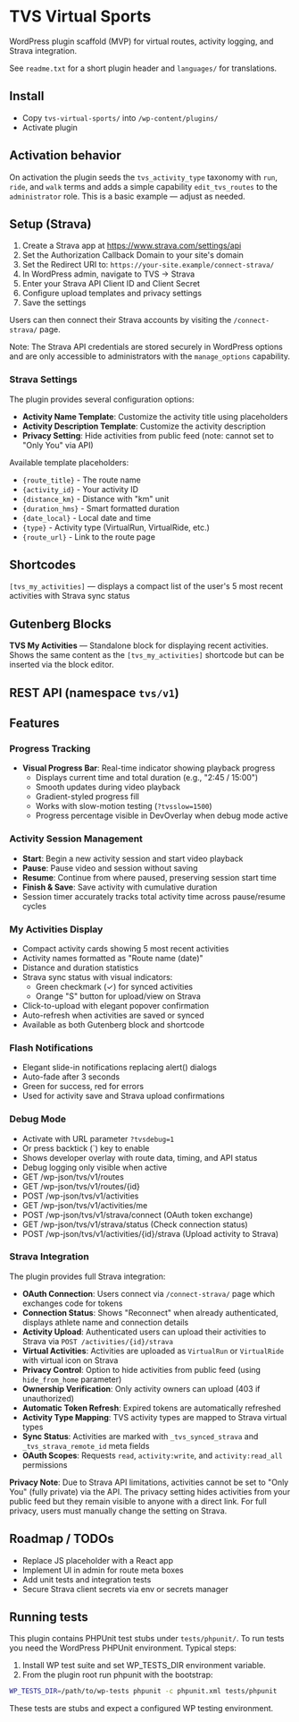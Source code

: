 # TVS Virtual Sports

WordPress plugin scaffold (MVP) for virtual routes, activity logging, and Strava integration.

See `readme.txt` for a short plugin header and `languages/` for translations.

## Install
- Copy `tvs-virtual-sports/` into `/wp-content/plugins/`
- Activate plugin

## Activation behavior
On activation the plugin seeds the `tvs_activity_type` taxonomy with `run`, `ride`, and `walk` terms and adds a simple capability `edit_tvs_routes` to the `administrator` role. This is a basic example — adjust as needed.

## Setup (Strava)
1. Create a Strava app at https://www.strava.com/settings/api
2. Set the Authorization Callback Domain to your site's domain
3. Set the Redirect URI to: `https://your-site.example/connect-strava/`
4. In WordPress admin, navigate to TVS → Strava
5. Enter your Strava API Client ID and Client Secret
6. Configure upload templates and privacy settings
7. Save the settings

Users can then connect their Strava accounts by visiting the `/connect-strava/` page.

Note: The Strava API credentials are stored securely in WordPress options and are only accessible to administrators with the `manage_options` capability.

### Strava Settings
The plugin provides several configuration options:
- **Activity Name Template**: Customize the activity title using placeholders
- **Activity Description Template**: Customize the activity description
- **Privacy Setting**: Hide activities from public feed (note: cannot set to "Only You" via API)

Available template placeholders:
- `{route_title}` - The route name
- `{activity_id}` - Your activity ID
- `{distance_km}` - Distance with "km" unit
- `{duration_hms}` - Smart formatted duration
- `{date_local}` - Local date and time
- `{type}` - Activity type (VirtualRun, VirtualRide, etc.)
- `{route_url}` - Link to the route page

## Shortcodes
 `[tvs_my_activities]` — displays a compact list of the user's 5 most recent activities with Strava sync status

## Gutenberg Blocks
**TVS My Activities** — Standalone block for displaying recent activities. Shows the same content as the `[tvs_my_activities]` shortcode but can be inserted via the block editor.
## REST API (namespace `tvs/v1`)
## Features

### Progress Tracking
- **Visual Progress Bar**: Real-time indicator showing playback progress
	- Displays current time and total duration (e.g., "2:45 / 15:00")
	- Smooth updates during video playback
	- Gradient-styled progress fill
	- Works with slow-motion testing (`?tvsslow=1500`)
	- Progress percentage visible in DevOverlay when debug mode active

### Activity Session Management
- **Start**: Begin a new activity session and start video playback
- **Pause**: Pause video and session without saving
- **Resume**: Continue from where paused, preserving session start time
- **Finish & Save**: Save activity with cumulative duration
- Session timer accurately tracks total activity time across pause/resume cycles

### My Activities Display
- Compact activity cards showing 5 most recent activities
- Activity names formatted as "Route name (date)"
- Distance and duration statistics
- Strava sync status with visual indicators:
	- Green checkmark (✓) for synced activities
	- Orange "S" button for upload/view on Strava
- Click-to-upload with elegant popover confirmation
- Auto-refresh when activities are saved or synced
- Available as both Gutenberg block and shortcode

### Flash Notifications
- Elegant slide-in notifications replacing alert() dialogs
- Auto-fade after 3 seconds
- Green for success, red for errors
- Used for activity save and Strava upload confirmations

### Debug Mode
- Activate with URL parameter `?tvsdebug=1`
- Or press backtick (`) key to enable
- Shows developer overlay with route data, timing, and API status
- Debug logging only visible when active
- GET /wp-json/tvs/v1/routes
- GET /wp-json/tvs/v1/routes/{id}
- POST /wp-json/tvs/v1/activities
- GET /wp-json/tvs/v1/activities/me
- POST /wp-json/tvs/v1/strava/connect (OAuth token exchange)
- GET /wp-json/tvs/v1/strava/status (Check connection status)
- POST /wp-json/tvs/v1/activities/{id}/strava (Upload activity to Strava)

### Strava Integration
The plugin provides full Strava integration:
- **OAuth Connection**: Users connect via `/connect-strava/` page which exchanges code for tokens
- **Connection Status**: Shows "Reconnect" when already authenticated, displays athlete name and connection details
- **Activity Upload**: Authenticated users can upload their activities to Strava via `POST /activities/{id}/strava`
- **Virtual Activities**: Activities are uploaded as `VirtualRun` or `VirtualRide` with virtual icon on Strava
- **Privacy Control**: Option to hide activities from public feed (using `hide_from_home` parameter)
- **Ownership Verification**: Only activity owners can upload (403 if unauthorized)
- **Automatic Token Refresh**: Expired tokens are automatically refreshed
- **Activity Type Mapping**: TVS activity types are mapped to Strava virtual types
- **Sync Status**: Activities are marked with `_tvs_synced_strava` and `_tvs_strava_remote_id` meta fields
- **OAuth Scopes**: Requests `read`, `activity:write`, and `activity:read_all` permissions

**Privacy Note**: Due to Strava API limitations, activities cannot be set to "Only You" (fully private) via the API. The privacy setting hides activities from your public feed but they remain visible to anyone with a direct link. For full privacy, users must manually change the setting on Strava.

## Roadmap / TODOs
- Replace JS placeholder with a React app
- Implement UI in admin for route meta boxes
- Add unit tests and integration tests
- Secure Strava client secrets via env or secrets manager

## Running tests
This plugin contains PHPUnit test stubs under `tests/phpunit/`. To run tests you need the WordPress PHPUnit environment. Typical steps:

1. Install WP test suite and set WP_TESTS_DIR environment variable.
2. From the plugin root run phpunit with the bootstrap:

```bash
WP_TESTS_DIR=/path/to/wp-tests phpunit -c phpunit.xml tests/phpunit
```

These tests are stubs and expect a configured WP testing environment.
